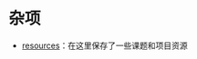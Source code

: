 # 杂项
+ [resources](https://github.com/Stu-Yang/HITSZ-SecurityGroup-MPC/edit/main/miscellaneous/resources)：在这里保存了一些课题和项目资源
